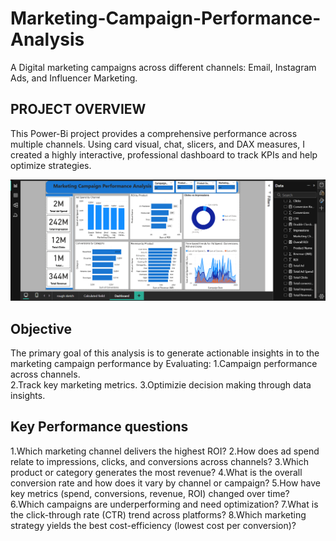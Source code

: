 # Marketing-Campaign-Performance-Analysis
  A Digital  marketing campaigns across different channels: Email, Instagram Ads, and  Influencer Marketing.

  ## PROJECT OVERVIEW
  This Power-Bi project provides a comprehensive performance across multiple channels. Using card visual, chat, slicers, and DAX measures, I created a highly interactive, professional dashboard to track KPIs and help optimize strategies.
 
  ![image alt](https://github.com/Chisom965/Marketing-Campaign-Performance-Analysis/blob/de35372089dd1b2bf499703ea00c8cb1c73bd2b4/PBI%20Marketing%20Campaign%20Performance%20Analysis.png)

## Objective
   The primary goal of this analysis is to generate actionable insights in to the marketing campaign performance by Evaluating:
    1.Campaign performance across channels.  
    2.Track key marketing metrics.
    3.Optimizie decision making through data insights.
  
  
## Key Performance questions
1.Which marketing channel delivers the highest ROI? 
2.How does ad spend relate to impressions, clicks, and conversions across 
channels?
3.Which product or category generates the most revenue?
4.What is the overall conversion rate and how does it vary by channel or campaign?
5.How have key metrics (spend, conversions, revenue, ROI) changed over time?
6.Which campaigns are underperforming and need optimization? 
7.What is the click-through rate (CTR) trend across platforms?
8.Which marketing strategy yields the best cost-efficiency (lowest cost per conversion)?
  
